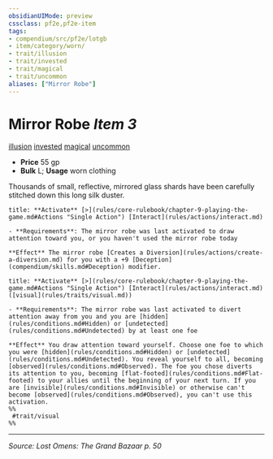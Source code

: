 ```yaml
---
obsidianUIMode: preview
cssclass: pf2e,pf2e-item
tags:
- compendium/src/pf2e/lotgb
- item/category/worn/
- trait/illusion
- trait/invested
- trait/magical
- trait/uncommon
aliases: ["Mirror Robe"]
---
```

# Mirror Robe *Item 3*  
[illusion](illusion.md "Illusion School Trait")  [invested](invested.md "Invested Item Trait")  [magical](magical.md "Magical Item Trait")  [uncommon](uncommon.md "Uncommon Rarity Trait")  

- **Price** 55 gp
- **Bulk** L; **Usage** worn clothing

Thousands of small, reflective, mirrored glass shards have been carefully stitched down this long silk duster.

```ad-embed-ability
title: **Activate** [>](rules/core-rulebook/chapter-9-playing-the-game.md#Actions "Single Action") [Interact](rules/actions/interact.md)

- **Requirements**: The mirror robe was last activated to draw attention toward you, or you haven't used the mirror robe today

**Effect** The mirror robe [Creates a Diversion](rules/actions/create-a-diversion.md) for you with a +9 [Deception](compendium/skills.md#Deception) modifier.
```

```ad-embed-ability
title: **Activate** [>](rules/core-rulebook/chapter-9-playing-the-game.md#Actions "Single Action") [Interact](rules/actions/interact.md) ([visual](rules/traits/visual.md))

- **Requirements**: The mirror robe was last activated to divert attention away from you and you are [hidden](rules/conditions.md#Hidden) or [undetected](rules/conditions.md#Undetected) by at least one foe

**Effect** You draw attention toward yourself. Choose one foe to which you were [hidden](rules/conditions.md#Hidden) or [undetected](rules/conditions.md#Undetected). You reveal yourself to all, becoming [observed](rules/conditions.md#Observed). The foe you chose diverts its attention to you, becoming [flat-footed](rules/conditions.md#Flat-footed) to your allies until the beginning of your next turn. If you are [invisible](rules/conditions.md#Invisible) or otherwise can't become [observed](rules/conditions.md#Observed), you can't use this activation.  
%%
 #trait/visual 
%%
```


---
*Source: Lost Omens: The Grand Bazaar p. 50*